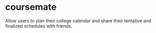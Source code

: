 coursemate
==========

Allow users to plan their college calendar and share their tentative and finalized schedules with friends.